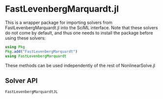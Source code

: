 # FastLevenbergMarquardt.jl

This is a wrapper package for importing solvers from FastLevenbergMarquardt.jl into the
SciML interface. Note that these solvers do not come by default, and thus one needs to
install the package before using these solvers:

```julia
using Pkg
Pkg.add("FastLevenbergMarquardt")
using FastLevenbergMarquardt
```

These methods can be used independently of the rest of NonlinearSolve.jl

## Solver API

```@docs
FastLevenbergMarquardtJL
```
